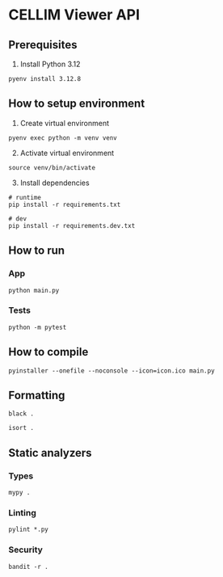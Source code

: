 # CELLIM Viewer API

## Prerequisites

1. Install Python 3.12

```shell
pyenv install 3.12.8
```

## How to setup environment

1. Create virtual environment
```shell
pyenv exec python -m venv venv
```

2. Activate virtual environment
```shell
source venv/bin/activate
```

3. Install dependencies

```shell
# runtime
pip install -r requirements.txt
```

```shell
# dev
pip install -r requirements.dev.txt
```

## How to run

### App

```shell
python main.py
```

### Tests

```shell
python -m pytest
```

## How to compile

```shell
pyinstaller --onefile --noconsole --icon=icon.ico main.py
```

## Formatting

```shell
black .
```
```shell
isort .
```

## Static analyzers

### Types

```shell
mypy .
```

### Linting

```shell
pylint *.py
```

### Security

```shell
bandit -r .
```
